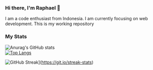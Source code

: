 ### Hi there, I'm Raphael 👋

I am a code enthusiast from Indonesia.
I am currently focusing on web development.
This is my working repository

### My Stats
![Anurag's GitHub stats](https://github-readme-stats.vercel.app/api?username=raphael-talenavi&theme=radical&count_private=true&show_icons=true&hide_title=true)  
[![Top Langs](https://github-readme-stats.vercel.app/api/top-langs/?username=raphael-talenavi&layout=compact&theme=radical)](https://github.com/anuraghazra/github-readme-stats)

![GitHub Streak](https://streak-stats.demolab.com?user=raphal-talenavi&mode=weekly)](https://git.io/streak-stats)
<!--
**raphael-talenavi/raphael-talenavi** is a ✨ _special_ ✨ repository because its `README.md` (this file) appears on your GitHub profile.

Here are some ideas to get you started:

- 🔭 I’m currently working on ...
- 🌱 I’m currently learning ...
- 👯 I’m looking to collaborate on ...
- 🤔 I’m looking for help with ...
- 💬 Ask me about ...
- 📫 How to reach me: ...
- 😄 Pronouns: ...
- ⚡ Fun fact: ...
-->
